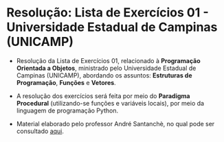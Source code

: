 # Resolução: Lista de Exercícios 01 - Universidade Estadual de Campinas (UNICAMP)

* Resolução da Lista de Exercícios 01, relacionado à **Programação Orientada a Objetos**, ministrado pelo Universidade Estadual de Campinas (UNICAMP), abordando os assuntos: **Estruturas de Programação**, **Funções** e **Vetores**.

* A resolução dos exercícios será feita por meio do **Paradigma Procedural** (utilizando-se funções e variáveis locais), por meio da linguagem de programação Python.  

* Material elaborado pelo professor André Santanchè, no qual pode ser consultado [aqui](https://www.ic.unicamp.br/~santanch/teaching/oop/2015-1/exercicios/poo-exercicios-01-estruturas-v01.pdf).
